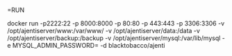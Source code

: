 =RUN

docker run -p2222:22 -p 8000:8000 -p 80:80 -p 443:443 -p 3306:3306 -v /opt/ajentiserver/www:/var/www/ -v /opt/ajentiserver/data:/data -v /opt/ajentiserver/backup:/backup -v /opt/ajentiserver/mysql:/var/lib/mysql -e MYSQL_ADMIN_PASSWORD=<PASSWORD> -d blacktobacco/ajenti




